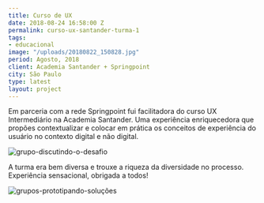```yaml
---
title: Curso de UX
date: 2018-08-24 16:58:00 Z
permalink: curso-ux-santander-turma-1
tags:
- educacional
image: "/uploads/20180822_150828.jpg"
period: Agosto, 2018
client: Academia Santander + Springpoint
city: São Paulo
type: latest
layout: project
---
```


Em parceria com a rede Springpoint fui facilitadora do curso UX Intermediário na Academia Santander. Uma experiência enriquecedora que propões contextualizar e colocar em prática os conceitos de experiência do usuário no contexto digital e não digital.

![grupo-discutindo-o-desafio](/uploads/20180821_124309.jpg)

A turma era bem diversa e trouxe a riqueza da diversidade no processo. Experiência sensacional, obrigada a todos! 

![grupos-prototipando-soluções](/uploads/20180822_121349.jpg)